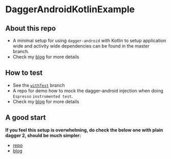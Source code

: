 # DaggerAndroidKotlinExample


## About this repo

- A minimal setup for using `dagger-android` with Kotlin to setup application wide and activity wide dependencies can be found in the master branch.
- Check my [blog](http://www.albertgao.xyz/2018/04/18/dependency-injection-on-android-with-dagger-android-and-kotlin/) for more details


## How to test

- See the [`withTest`](https://github.com/Albert-Gao/DaggerAndroidKotlinExample/tree/withTest) branch
- A repo for demo how to mock the dagger-android injection when doing `Espresso` `instrumented test`.
- Check my [blog](http://www.albertgao.xyz/2018/04/24/how-to-mock-dagger-android-injection-in-instrumented-tests-with-kotlin/) for more details

## A good start

**If you feel this setup is overwhelming, do check the below one with plain dagger 2, should be much simpler:**

- [repo](https://github.com/Albert-Gao/PlainDaggerKotlinAndroid)
- [blog](http://www.albertgao.xyz/2018/04/17/dependency-injection-on-android-using-dagger-and-kotlin-in-minutes/)
